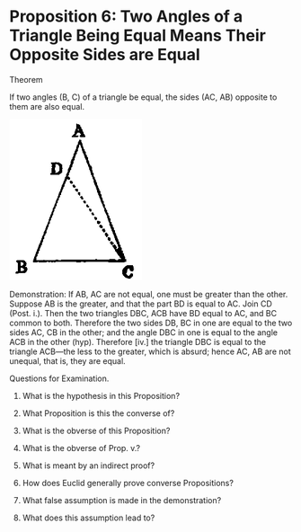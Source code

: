 
# Proposition 6: Two Angles of a Triangle Being Equal Means Their Opposite Sides are Equal

Theorem

If two angles (B, C) of a triangle be equal, the sides (AC, AB) opposite to them are also equal.

![Proposition 6](f019.png)

Demonstration: If AB, AC are not equal, one must be greater than the other. Suppose AB is the greater, and that the part BD is equal to AC. Join CD (Post. i.). Then the two triangles DBC, ACB have BD equal to AC, and BC common to both. Therefore the two sides DB, BC in one are equal to the two sides AC, CB in the other; and the angle DBC in one is equal to the angle ACB in the other (hyp). Therefore [iv.] the triangle DBC is equal to the triangle ACB—the less to the greater, which is absurd; hence AC, AB are not unequal, that is, they are equal.

Questions for Examination.

1. What is the hypothesis in this Proposition?

2. What Proposition is this the converse of?

3. What is the obverse of this Proposition?

4. What is the obverse of Prop. v.?

5. What is meant by an indirect proof?

6. How does Euclid generally prove converse Propositions?

7. What false assumption is made in the demonstration?

8. What does this assumption lead to?
